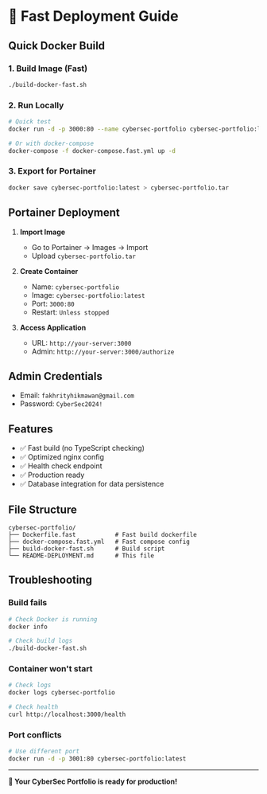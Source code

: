 # 🚀 Fast Deployment Guide

## Quick Docker Build

### 1. Build Image (Fast)
```bash
./build-docker-fast.sh
```

### 2. Run Locally
```bash
# Quick test
docker run -d -p 3000:80 --name cybersec-portfolio cybersec-portfolio:latest

# Or with docker-compose
docker-compose -f docker-compose.fast.yml up -d
```

### 3. Export for Portainer
```bash
docker save cybersec-portfolio:latest > cybersec-portfolio.tar
```

## Portainer Deployment

1. **Import Image**
   - Go to Portainer → Images → Import
   - Upload `cybersec-portfolio.tar`

2. **Create Container**
   - Name: `cybersec-portfolio`
   - Image: `cybersec-portfolio:latest`
   - Port: `3000:80`
   - Restart: `Unless stopped`

3. **Access Application**
   - URL: `http://your-server:3000`
   - Admin: `http://your-server:3000/authorize`

## Admin Credentials
- Email: `fakhrityhikmawan@gmail.com`
- Password: `CyberSec2024!`

## Features
- ✅ Fast build (no TypeScript checking)
- ✅ Optimized nginx config
- ✅ Health check endpoint
- ✅ Production ready
- ✅ Database integration for data persistence

## File Structure
```
cybersec-portfolio/
├── Dockerfile.fast           # Fast build dockerfile
├── docker-compose.fast.yml   # Fast compose config
├── build-docker-fast.sh      # Build script
└── README-DEPLOYMENT.md      # This file
```

## Troubleshooting

### Build fails
```bash
# Check Docker is running
docker info

# Check build logs
./build-docker-fast.sh
```

### Container won't start
```bash
# Check logs
docker logs cybersec-portfolio

# Check health
curl http://localhost:3000/health
```

### Port conflicts
```bash
# Use different port
docker run -d -p 3001:80 cybersec-portfolio:latest
```

---
**🎉 Your CyberSec Portfolio is ready for production!**